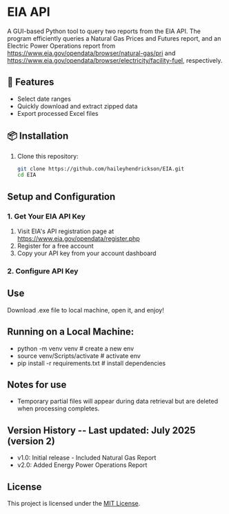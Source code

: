 # EIA API

A GUI-based Python tool to query two reports from the EIA API. The program efficiently queries a Natural Gas Prices and Futures report, and an Electric Power Operations report from https://www.eia.gov/opendata/browser/natural-gas/pri and https://www.eia.gov/opendata/browser/electricity/facility-fuel, respectively.

## 🔧 Features
- Select date ranges
- Quickly download and extract zipped data
- Export processed Excel files

## 📦 Installation

1. Clone this repository:
   ```bash
   git clone https://github.com/haileyhendrickson/EIA.git
   cd EIA

## Setup and Configuration
### 1. Get Your EIA API Key
1. Visit EIA's API registration page at https://www.eia.gov/opendata/register.php
2. Register for a free account
3. Copy your API key from your account dashboard
### 2. Configure API Key


## Use
Download .exe file to local machine, open it, and enjoy!

## Running on a Local Machine:
- python -m venv venv  # create a new env
- source venv/Scripts/activate  # activate env
- pip install -r requirements.txt  # install dependencies

## Notes for use 
- Temporary partial files will appear during data retrieval but are deleted when processing completes.


## Version History -- Last updated: July 2025 (version 2) 
- v1.0: Initial release - Included Natural Gas Report
- v2.0: Added Energy Power Operations Report

## License
This project is licensed under the [MIT License](LICENSE).
